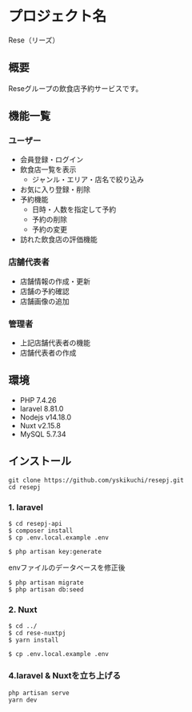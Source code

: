 # プロジェクト名
Rese（リーズ）

## 概要
Reseグループの飲食店予約サービスです。

## 機能一覧
### ユーザー
* 会員登録・ログイン
* 飲食店一覧を表示
  * ジャンル・エリア・店名で絞り込み
* お気に入り登録・削除
* 予約機能
  * 日時・人数を指定して予約
  * 予約の削除
  * 予約の変更
* 訪れた飲食店の評価機能

### 店舗代表者
* 店舗情報の作成・更新
* 店舗の予約確認
* 店舗画像の追加

### 管理者
* 上記店舗代表者の機能
* 店舗代表者の作成

## 環境
* PHP 7.4.26
* laravel 8.81.0
* Nodejs v14.18.0
* Nuxt v2.15.8
* MySQL 5.7.34

## インストール

```
git clone https://github.com/yskikuchi/resepj.git
cd resepj
```
### 1. laravel
```
$ cd resepj-api
$ composer install
$ cp .env.local.example .env

$ php artisan key:generate
```

envファイルのデータベースを修正後
```
$ php artisan migrate
$ php artisan db:seed
```

### 2. Nuxt
```
$ cd ../
$ cd rese-nuxtpj
$ yarn install

$ cp .env.local.example .env
```


### 4.laravel & Nuxtを立ち上げる
```
php artisan serve
yarn dev
```



